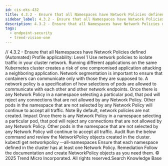 ```yaml
---
id: cis-eks-432
title: 4.3.2 - Ensure that all Namespaces have Network Policies defined (Automated)
sidebar_label: 4.3.2 - Ensure that all Namespaces have Network Policies defined (Automated)
description: 4.3.2 - Ensure that all Namespaces have Network Policies defined (Automated)
tags:
  - endpoint-security
  - trend-vision-one
---
```


/*<![CDATA[*/ $('#title').html($('meta[name=map-description]').attr('content')); /*]]>*/ 4.3.2 - Ensure that all Namespaces have Network Policies defined (Automated) Profile applicability: Level 1 Use network policies to isolate traffic in your cluster network. Running different applications on the same Kubernetes cluster creates a risk of one compromised application attacking a neighboring application. Network segmentation is important to ensure that containers can communicate only with those they are supposed to. A network policy is a specification of how selections of pods are allowed to communicate with each other and other network endpoints. Once there is any Network Policy in a namespace selecting a particular pod, that pod will reject any connections that are not allowed by any Network Policy. Other pods in the namespace that are not selected by any Network Policy will continue to accept all traffic. Note By default, network policies are not created. Impact Once there is any Network Policy in a namespace selecting a particular pod, that pod will reject any connections that are not allowed by any Network Policy. Other pods in the namespace that are not selected by any Network Policy will continue to accept all traffic. Audit Run the below command and review the NetworkPolicy objects created in the cluster. kubectl get networkpolicy --all-namespaces Ensure that each namespace defined in the cluster has at least one Network Policy. Remediation Follow the documentation and create NetworkPolicy objects as you need them. © 2025 Trend Micro Incorporated. All rights reserved.Search Knowledge Base